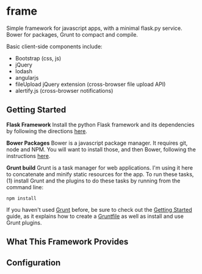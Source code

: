 frame
=====

Simple framework for javascript apps, with a minimal flask.py service. Bower for packages, Grunt to compact and compile.

Basic client-side components include:
*    Bootstrap (css, js)
*    jQuery
*    lodash
*    angularjs
*    fileUpload jQuery extension (cross-browser file upload API)
*    alertify.js (cross-browser notifications)

## Getting Started

**Flask Framework**
Install the python Flask framework and its dependencies by following the directions [here](http://flask.pocoo.org/docs/installation/#installation).

**Bower Packages**
Bower is a javascript package manager. It requires git, node and NPM. You will want to install those, and then Bower, following the instructions [here](http://bower.io/).

**Grunt build**
Grunt is a task manager for web applications. I'm using it here to concatenate and minify static resources for the app. To run these tasks, (1) install Grunt and the plugins to do these tasks by running from the command line:

```shell
npm install
```

If you haven't used [Grunt](http://gruntjs.com/) before, be sure to check out the [Getting Started](http://gruntjs.com/getting-started) guide, as it explains how to create a [Gruntfile](http://gruntjs.com/sample-gruntfile) as well as install and use Grunt plugins.

## What This Framework Provides

## Configuration
